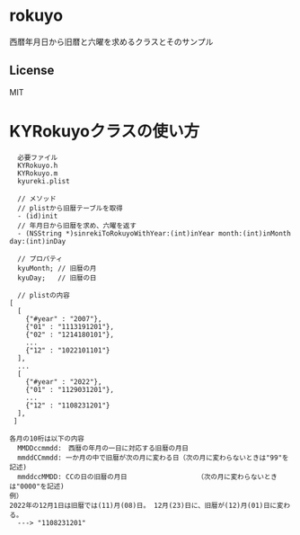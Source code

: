 # rokuyo
西暦年月日から旧暦と六曜を求めるクラスとそのサンプル

## License
MIT

# KYRokuyoクラスの使い方
      必要ファイル
      KYRokuyo.h
      KYRokuyo.m
      kyureki.plist
      
      // メソッド
      // plistから旧暦テーブルを取得
      - (id)init
      // 年月日から旧暦を求め、六曜を返す
      - (NSString *)sinrekiToRokuyoWithYear:(int)inYear month:(int)inMonth day:(int)inDay
    
      // プロパティ
      kyuMonth;	// 旧暦の月
      kyuDay;	// 旧暦の日
 
      // plistの内容
    [
      [
        {"#year" : "2007"},
        {"01" : "1113191201"},
        {"02" : "1214180101"},
        ...
        {"12" : "1022101101"}
      ],
      ...
      [
        {"#year" : "2022"},
        {"01" : "1129031201"},
        ...
        {"12" : "1108231201"}
      ],
     ]
    
    各月の10桁は以下の内容
      MMDDccmmdd:　西暦の年月の一日に対応する旧暦の月日
      mmddCCmmdd: 一か月の中で旧暦が次の月に変わる日（次の月に変わらないときは"99"を記述)
      mmddccMMDD: CCの日の旧暦の月日　　　　　　　　　　　（次の月に変わらないときは"0000"を記述)
    例）
    2022年の12月1日は旧暦では(11)月(08)日。 12月(23)日に、旧暦が(12)月(01)日に変わる。
      ---> "1108231201"
